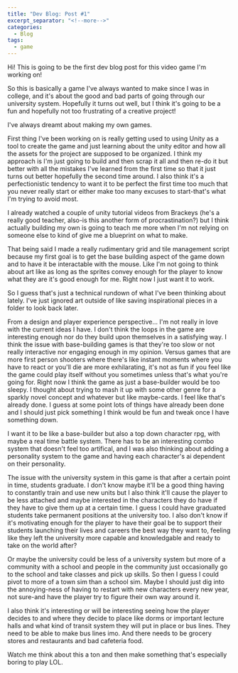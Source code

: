 ```yaml
---
title: "Dev Blog: Post #1"
excerpt_separator: "<!--more-->"
categories:
  - Blog
tags:
  - game
---
```


Hi! This is going to be the first dev blog post for this video game I'm working on! 

So this is basically a game I've always wanted to make since I was in college, and it's about the good and bad parts of going through our university system. Hopefully it turns out well, but I think it's going to be a fun and hopefully not too frustrating of a creative project! 

I've always dreamt about making my own games.

First thing I've been working on is really getting used to using Unity as a tool to create the game and just learning about the unity editor and how all the assets for the project are supposed to be organized. I think my approach is I'm just going to build and then scrap it all and then re-do it but better with all the mistakes I've learned from the first time so that it just turns out better hopefully the second time around. I also think it's a perfectionistic tendency to want it to be perfect the first time too much that you never really start or either make too many excuses to start-that's what I'm trying to avoid most. 

I already watched a couple of unity tutorial videos from Brackeys (he's a really good teacher, also-is this another form of procrastination?) but I think actually building my own is going to teach me more when I'm not relying on someone else to kind of give me a blueprint on what to make.

That being said I made a really rudimentary grid and tile management script because my first goal is to get the base building aspect of the game down and to have it be interactable with the mouse. Like I'm not going to think about art like as long as the sprites convey enough for the player to know what they are it's good enough for me. Right now I just want it to work. 

So I guess that's just a technical rundown of what I've been thinking about lately. I've just ignored art outside of like saving inspirational pieces in a folder to look back later.

From a design and player experience perspective... I'm not really in love with the current ideas I have. I don't think the loops in the game are interesting enough nor do they build upon themselves in a satisfying way. I think the issue with base-building games is that they're too slow or not really interactive nor engaging enough in my opinion. Versus games that are more first person shooters where there's like instant moments where you have to react or you'll die are more exhilarating, it's not as fun if you feel like the game could play itself without you sometimes unless that's what you're going for. Right now I think the game as just a base-builder would be too sleepy. I thought about trying to mash it up with some other genre for a sparkly novel concept and whatever but like maybe-cards. I feel like that's already done. I guess at some point lots of things have already been done and I should just pick something I think would be fun and tweak once I have something down.

I want it to be like a base-builder but also a top down character rpg, with maybe a real time battle system. There has to be an interesting combo system that doesn't feel too artifical, and I was also thinking about adding a personality system to the game and having each character's ai dependent on their personality.

The issue with the university system in this game is that after a certain point in time, students graduate. I don't know maybe it'll be a good thing having to constantly train and use new units but I also think it'll cause the player to be less attached and maybe interested in the characters they do have if they have to give them up at a certain time. I guess I could have graduated students take permanent positions at the university too. I also don't know if it's motivating enough for the player to have their goal be to support their students launching their lives and careers the best way they want to, feeling like they left the university more capable and knowledgable and ready to take on the world after?

Or maybe the university could be less of a university system but more of a community with a school and people in the community just occasionally go to the school and take classes and pick up skills. So then I guess I could pivot to more of a town sim than a school sim. Maybe I should just dig into the annoying-ness of having to restart with new characters every new year, not sure-and have the player try to figure their own way around it. 

I also think it's interesting or will be interesting seeing how the player decides to and where they decide to place like dorms or important lecture halls and what kind of transit system they will put in place or bus lines. They need to be able to make bus lines imo. And there needs to be grocery stores and restaurants and bad cafeteria food.

Watch me think about this a ton and then make something that's especially boring to play LOL.
